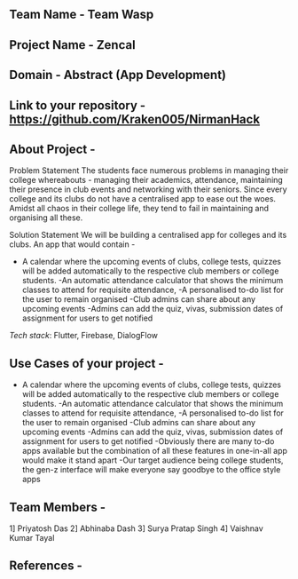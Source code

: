 ## Team Name - Team Wasp

## Project Name - Zencal


## Domain - Abstract (App Development)



## Link to your repository - https://github.com/Kraken005/NirmanHack


## About Project - 
Problem Statement
The students face numerous problems in managing their college whereabouts - managing their academics,  attendance, maintaining their presence in club events and networking with their seniors.
Since every college and its clubs do not have a centralised app to ease out the woes. Amidst all chaos in their college life, they tend to fail in maintaining and organising all these.


Solution Statement
We will be building a centralised app for colleges and its clubs. An app that would contain - 
- A calendar where the upcoming events of clubs, college tests, quizzes will be added automatically to the respective club members or college students.
-An automatic attendance calculator that shows the minimum classes to attend for requisite attendance, 
-A personalised to-do list for the user to remain organised
-Club admins can share about any upcoming events 
-Admins can add the quiz, vivas, submission dates of assignment for users to get notified









*Tech stack*: Flutter, Firebase, DialogFlow

 

## Use Cases of your project - 

- A calendar where the upcoming events of clubs, college tests, quizzes will be added automatically to the respective club members or college students.
-An automatic attendance calculator that shows the minimum classes to attend for requisite attendance, 
-A personalised to-do list for the user to remain organised
-Club admins can share about any upcoming events 
-Admins can add the quiz, vivas, submission dates of assignment for users to get notified
-Obviously there are many to-do apps available but the combination of all these features in one-in-all app would make it stand apart
-Our target audience being college students, the gen-z interface will make everyone say goodbye to the office style apps






## Team Members - 
1] Priyatosh Das
2] Abhinaba Dash
3] Surya Pratap Singh
4] Vaishnav Kumar Tayal


## References - 
